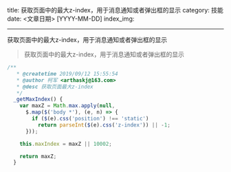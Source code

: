 title: 获取页面中的最大z-index，用于消息通知或者弹出框的显示
category: 技能
date: <文章日期> [YYYY-MM-DD]
index_img: 

---

获取页面中的最大z-index，用于消息通知或者弹出框的显示

<!--more-->

> 获取页面中的最大z-index，用于消息通知或者弹出框的显示

```js
/**
   * @createtime 2019/09/12 15:55:54
   * @author 柯军 <arthaskj@163.com>
   * @desc 获取页面最大z-index
   */
  _getMaxIndex() {
    var maxZ = Math.max.apply(null,
      $.map($('body *'), (e, n) => {
        if ($(e).css('position') !== 'static')
          return parseInt($(e).css('z-index')) || -1;
      }));

    this.maxIndex = maxZ || 10002;

    return maxZ;
  }
```

